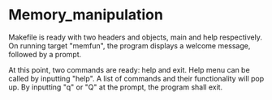 # Memory_manipulation

Makefile is ready with two headers and objects, main and help respectively.
On running target "memfun", the program displays a welcome message, followed by a prompt.

At this point, two commands are ready: help and exit.
Help menu can be called by inputting "help". A list of commands and their functionality will pop up. By inputting "q" or "Q" at the prompt, the program shall exit.
